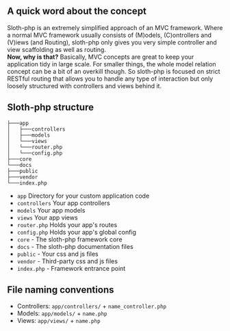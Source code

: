 ## A quick word about the concept
Sloth-php is an extremely simplified approach of an MVC framework. Where a normal MVC framework usually consists of (M)odels, (C)ontrollers and (V)iews (and Routing), sloth-php only gives you very simple controller and view scaffolding as well as routing.   
**Now, why is that?**
Basically, MVC concepts are great to keep your application tidy in large scale. For smaller things, the whole model relation concept can be a bit of an overkill though. So sloth-php is focused on strict RESTful routing that allows you to handle any type of interaction but only loosely structured with controllers and views behind it.

## Sloth-php structure
```
├───app
│   ├───controllers
│   ├───models
│   └───views
│   └───router.php
│   └───config.php
├───core
└───docs
├───public
├───vendor
└───index.php
```

- `app` Directory for your custom application code
 - `controllers` Your app controllers
 - `models` Your app models
 - `views` Your app views
 - `router.php` Holds your app's routes
 - `config.php` Holds your app's global config
- `core` - The sloth-php framework core
- `docs` - The sloth-php documentation files
- `public` - Your css and js files
- `vendor` - Third-party css and js files
- `index.php` - Framework entrance point


## File naming conventions
- Controllers: `app/controllers/` + `name_controller.php`
- Models: `app/models/` + `name.php`
- Views: `app/views/` + `name.php`
